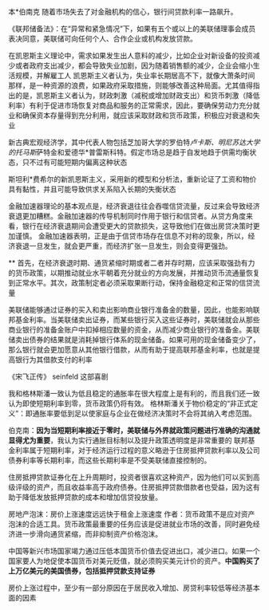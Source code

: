 本*伯南克
随着市场失去了对金融机构的信心，银行间贷款利率一路飙升。

《联邦储备法》：在“异常和紧急情况”下，如果有五个或以上的美联储理事会成员表决同意，美联储可向任何个人、合作企业或机构发放贷款。

在凯恩斯主义理论中，需求如果发生出人意料的减少，比如企业对新设备的投资减少或者政府支出减少，都会导致失业加剧，因为随着销售额的减少，企业会缩小生活规模，并解雇工人
凯恩斯主义者认为，失业率长期居高不下，就像大萧条时间那样，是一种资源的浪费，如果政府采取措施，则能够改善这种局面。尤其值得指出的是，凯恩斯主义者认为，财政刺激（减税或增加财政支出）和货币刺激（降低利率）有利于促进市场恢复对商品和服务的正常需求，因此，要确保劳动力充分就业和确保资本存量得到充分利用，就应该采取财政和货币政策，积极应对衰退和失业

新古典宏观经济学，其中代表人物包括芝加哥大学的罗伯特*卢卡斯、明尼苏达大学的托马斯*萨特金和爱德华*普雷斯科特。假定市场总是趋于自发地趋于供需均衡状态，只不过有可能短期内偏离这种状态

斯坦利*费希尔的新凯恩斯主义，采用新的模型和分析法，重新论证了工资和物价具有黏性，并且可能导致供求关系陷入长期的失衡状态

金融加速器理论的基本观点是，经济衰退往往会吞噬信贷流量，反过来会导致经济衰退更加糟糕。金融加速器的传导机制同时作用于银行和信贷者。从贷方角度来看，银行在经济衰退期间会遭受更大的贷款损失，这导致他们在做出房贷决策时更加谨慎。
金融加速器表明，正是由于信贷市场存在信息不对称的现象，所以，经济衰退一旦发生，就会更严重，而经济扩张一旦发生，则会变得更强劲。

** 首先，在经济衰退时期、通货紧缩时期或者二者并存时期，应该采取强劲有力的货币政策，以期推动就业水平朝着充分就业的方向发展，并推动货币流通量恢复到正常水平。其次，政策制定者必须采取果断行动，保持金融稳定和正常的信贷流量

美联储能够通过证券的买入和卖出影响商业银行准备金的数量，因此，也能影响联邦基金利率。当美联储卖出证券，而某些银行买入这些证券时，美联储就会从那些商业银行的准备金账户中扣掉相应数量的资金，从而减少商业银行的准备金。美联储卖出债券的结果就是消耗掉银行体系的现金储备。如果可用的现金储备变少了，那么银行就会更加愿意从其他银行借款，从而有助于提高联邦基金利率，也就是提高银行为其借款支付的利率


《宋飞正传》 seinfeld 这部喜剧

我和格林斯潘一致认为低且稳定的通胀率在很大程度上是有利的，而且我们还一致认为即使短期利率到零，货币政策仍将有效。
格林斯潘关于物价稳定的“非正式定义”：即通胀率要低到足以使家庭与企业在做经济决策时不会将其纳入考虑范围。

伯克南：<strong>因为当短期利率接近于零时，美联储与外界就政策问题进行准确的沟通就显得尤为重要</strong>，我认为实行通胀目标制以及提升政策透明度是非常重要的
联邦基金利率属于短期利率，对于经济运行过程的意义略逊于住房抵押贷款利率以及公司债券利率等长期利率，而这些长期利率是不受美联储直接控制的。

住房抵押贷款证券化在上升周期时，投资者很喜欢这种资产，因为他们可以买到高级评级的资产，而且收益率高于政府债券。住房抵押贷款借款者也受益，因为这有助于降低发放抵押贷款的成本和增加信贷投放量。

房地产泡沫：房价上涨速度远远快于租金上涨速度
作者：货币政策不是应对资产泡沫的合适工具。货币政策最重要的任务应该是促进就业市场的改善，同时避免经济进一步滑向通货紧缩，而非抑制资产价格泡沫。

中国等新兴市场国家竭力通过压低本国货币价值去促进出口，减少进口。如果一个国家要人为地促使本国货币对美元贬值，就必须购买美元计价的资产。<strong>中国购买了上万亿美元的美国债券，包括抵押贷款支持证券</strong>


房价上涨过程中，至少有一部分原因在于居民收入增加、房贷利率较低等经济基本面的因素
